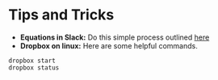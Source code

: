 # Tips and Tricks

- **Equations in Slack:** Do this simple process outlined [here](https://github.com/fsavje/math-with-slack)
- **Dropbox on linux:** Here are some helpful commands.
```
dropbox start
dropbox status
```
